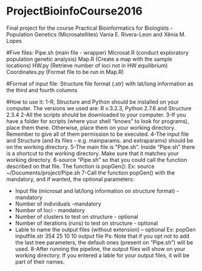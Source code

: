 # ProjectBioinfoCourse2016
Final project for the course Practical Bioinformatics for Biologists - Population Genetics (Microsatellites)
Vania E. Rivera-Leon and Xênia M. Lopes

#Five files:
Pipe.sh (main file - wrapper)
Microsat.R (conduct exploratory population genetic analysis)
Map.R (Create a map with the sample locations)
HW.py (Retrieve number of loci not in HW equilibrium)
Coordinates.py (Format file to be run in Map.R)

#Format of input file: 
Structure file format (.str) with lat/long information as the third and fourth columns

#How to use it:
1-R, Structure and Python should be installed on your computer.
The versions we used are: R v.3.2.3, Python 2.7.6 and Structure 2.3.4
 2-All the scripts should be downloaded to your computer.
3-If you have a folder for scripts (where your shell “knows” to look for programs), place them there. Otherwise, place them on your working directory. Remember to give all of them permission to be executed.
4-The input file and Structure (and its files – e.g. mainparams. and extraparams) should be on the working directory.
5-The main file is "Pipe.sh”. Inside “Pipe.sh” there is a shortcut to the working directory. Make sure that it matches your working directory.
6-source “Pipe.sh” so that you could call the function described on that file. The function is popGen():
Ex: source ~/Documents/project/Pipe.sh
7-Call the function popGen() with the mandatory, and if wanted, the optional parameters:
- Input file (microsat and lat/long information on structure format) - mandatory
- Number of individuals -mandatory
- Number of loci - mandatory
- Number of clusters to test on structure - optional
- Number of iterations (runs) to test on structure - optional
- Lable to name the output files (without extension) – optional
Ex: popGen inputfile.str 354 25 10 10 output file
Ps: Note that if you opt not to add the last tree parameters, the default ones (present on “Pipe.sh”) will be used.
8-After running the pipeline, the output files will show on your working directory. If you entered a lable for your output files, it will be part of their names.

